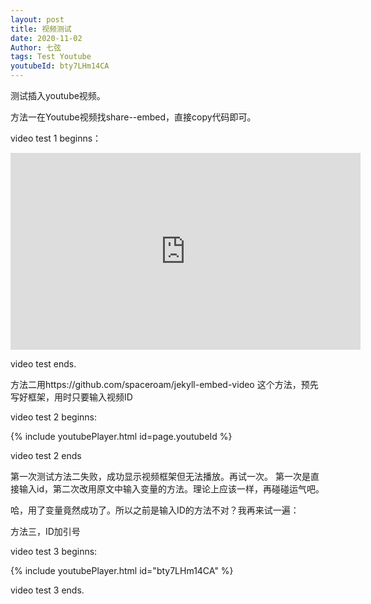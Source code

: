 ```yaml
---
layout: post
title: 视频测试
date: 2020-11-02
Author: 七弦
tags: Test Youtube
youtubeId: bty7LHm14CA
---
```


测试插入youtube视频。

方法一在Youtube视频找share--embed，直接copy代码即可。
    
video test 1 beginns： 
   
<iframe width="560" height="315" src="https://www.youtube.com/embed/bty7LHm14CA" frameborder="0" allow="accelerometer; autoplay; clipboard-write; encrypted-media; gyroscope; picture-in-picture" allowfullscreen></iframe>
   
   video test ends. 
   
方法二用https://github.com/spaceroam/jekyll-embed-video 这个方法，预先写好框架，用时只要输入视频ID

video test 2 beginns:

{% include youtubePlayer.html id=page.youtubeId %}

video test 2 ends

第一次测试方法二失败，成功显示视频框架但无法播放。再试一次。
第一次是直接输入id，第二次改用原文中输入变量的方法。理论上应该一样，再碰碰运气吧。

哈，用了变量竟然成功了。所以之前是输入ID的方法不对？我再来试一遍：

方法三，ID加引号

video test 3 beginns:

{% include youtubePlayer.html id="bty7LHm14CA" %}

video test 3 ends.

